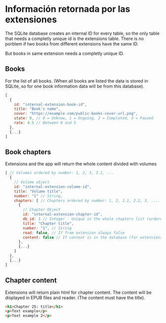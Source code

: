 # Información retornada por las extensiones

The SQLite database creates an internal ID for every table, so the only table that needs a completly unique id is the extensions table. There is no porblem if two books from different extensions have the same ID.

But books in same extension needs a completly unique ID.

## Books

For the list of all books. (When all books are listed the data is stored in SQLite, so for one book information data will be from this database).

```js
[
  {
    id: "internal-extension-book-id",
    title: "Book's name",
    cover: "https://example.com/public-books-cover-url.png",
    state: 0, // 0 = Unknow, 1 = Ongoing, 2 = Completed, 3 = Paused
    rate: 4.5 // Between 0 and 5
  },
  {...}
]
```

## Book chapters

Extensions and the app will return the whole content divided with volumes

```js
[ // Volumes ordered by number: 1, 2, 3, 3.1, ...
  {
    // Volume object
    id: "internal-extension-volume-id",
    title: "Volume title",
    number: "1" // String,
    chapters: [ // Chapters ordered by number: 1, 2, 2.1, 2.2, 3, ....
      {
        // Chapter Object
        id: "internal-extension-chapter-id",
        db_id: 1 // Integer - Unique in the whole chapters list (ordered)
        title: "Chapter title",
        number: "1", // String
        read: false, // If from extension always false
        content: false // If content is in the database (for extensions always should be false).
      },
      {...}
    ]
  },
  {...}
]
```

## Chapter content

Extensions will return plain html for chapter content. The content will be displayed in EPUB files and reader. (The content must have the title).

```html
<h1>Chapter 25: title</h1>
<p>Text example</p>
<p>Text example 2</p>
```